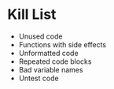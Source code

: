 Kill List
=========
* Unused code
* Functions with side effects
* Unformatted code
* Repeated code blocks
* Bad variable names
* Untest code
